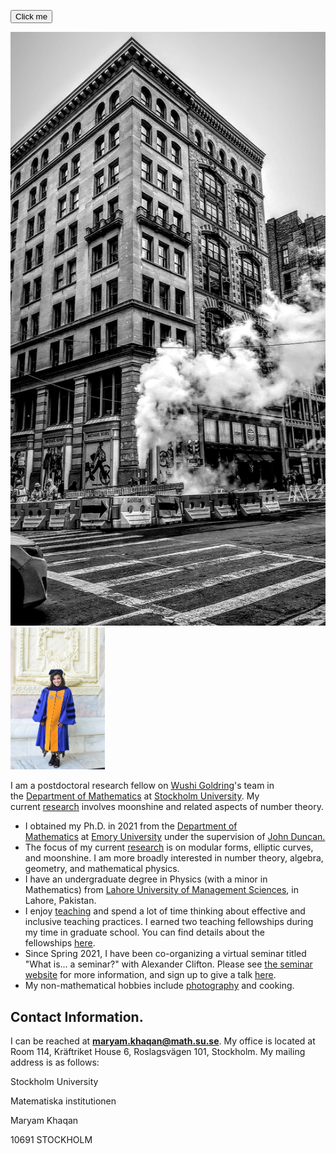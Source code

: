 <button name="button" onclick="http://www.google.com">Click me</button>

<img src="home/4d554c66845df9770a60c2219b88054b.jpg" alt="About Me"/>
<img src="home/f57810fcb9c0cbf2e92d2492b837a06c.jpg" alt="Maryam Khaqan" width="30%"/>


I am a postdoctoral research fellow on [Wushi Goldring](https://www.google.com/url?q=https%3A%2F%2Fsites.google.com%2Fsite%2Fwushijig%2F&sa=D&sntz=1&usg=AFQjCNGdk-RBDiY9wUGPf13_oxu0lQdpzw)'s team in the [Department of Mathematics](https://www.google.com/url?q=https%3A%2F%2Fwww.math.su.se%2Fenglish%2F&sa=D&sntz=1&usg=AFQjCNEfIyHsmBXVz-A3Q1pWv2e2VKvE-Q) at [Stockholm University](https://www.google.com/url?q=https%3A%2F%2Fwww.su.se%2Fenglish%2F&sa=D&sntz=1&usg=AFQjCNH634lSc1DFG9lS7sxkSNEL62Sj_A). My current [research](https://www.maryamkhaqan.com/research) involves moonshine and related aspects of number theory.

- I obtained my Ph.D. in 2021 from the [Department of Mathematics](http://www.google.com/url?q=http%3A%2F%2Fwww.math.emory.edu%2Fhome%2F&sa=D&sntz=1&usg=AFQjCNGCwKGyhN7rmFNqyUkD2QVVCZJBlw) at [Emory University](http://www.google.com/url?q=http%3A%2F%2Fwww.emory.edu%2Fhome%2Findex.html&sa=D&sntz=1&usg=AFQjCNGS2NvL66lVWbpenwMs6le78ZaamA) under the supervision of [John Duncan.](https://www.google.com/url?q=https%3A%2F%2Fsites.google.com%2Fsite%2Fjohnfrduncan%2Fhome&sa=D&sntz=1&usg=AFQjCNHEzBK-m5znU76Rfthj6EzI_NrxMA)
- The focus of my current [research](https://www.maryamkhaqan.com/research) is on modular forms, elliptic curves, and moonshine. I am more broadly interested in number theory, algebra, geometry, and mathematical physics.
- I have an undergraduate degree in Physics (with a minor in Mathematics) from [Lahore University of Management Sciences](https://www.google.com/url?q=https%3A%2F%2Flums.edu.pk%2F&sa=D&sntz=1&usg=AFQjCNFgRXPbw9VCWyMrB8kLy6PMdEdBTg), in Lahore, Pakistan.
- I enjoy [teaching](https://www.maryamkhaqan.com/teaching) and spend a lot of time thinking about effective and inclusive teaching practices. I earned two teaching fellowships during my time in graduate school. You can find details about the fellowships [here](https://www.maryamkhaqan.com/honors).
- Since Spring 2021, I have been co-organizing a virtual seminar titled "What is... a seminar?" with Alexander Clifton. Please see [the seminar website](https://www.google.com/url?q=https%3A%2F%2Fsites.google.com%2Fview%2Fwhatisaseminar&sa=D&sntz=1&usg=AFQjCNGHPlvFsu2n6Z0lzvfq9MUeeiBxkw) for more information, and sign up to give a talk [here](https://docs.google.com/forms/d/e/1FAIpQLSeJxOaxZ1NnU8_CQUeeKb0mYqto1cvGG8PEQo8hj5bB8-_CuQ/viewform).
- My non-mathematical hobbies include [photography](https://www.maryamkhaqan.com/more/photography) and cooking.

## **Contact Information.**

I can be reached at **[maryam.khaqan@math.su.se](mailto:maryam.khaqan@math.su.se)**. My office is located at Room 114, Kräftriket House 6, Roslagsvägen 101, Stockholm. My mailing address is as follows:

Stockholm University

Matematiska institutionen

Maryam Khaqan

10691 STOCKHOLM
